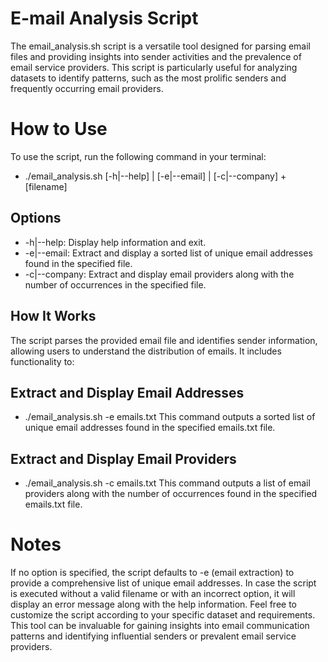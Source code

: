 # E-mail Analysis Script
The email_analysis.sh script is a versatile tool designed for parsing email files and providing insights into sender activities and the prevalence of email service providers. 
This script is particularly useful for analyzing datasets to identify patterns, such as the most prolific senders and frequently occurring email providers.

# How to Use
To use the script, run the following command in your terminal:

- ./email_analysis.sh [-h|--help] | [-e|--email] | [-c|--company] + [filename]

## Options
- -h|--help: Display help information and exit.
- -e|--email: Extract and display a sorted list of unique email addresses found in the specified file.
- -c|--company: Extract and display email providers along with the number of occurrences in the specified file.
  
## How It Works
The script parses the provided email file and identifies sender information, allowing users to understand the distribution of emails. It includes functionality to:

## Extract and Display Email Addresses
- ./email_analysis.sh -e emails.txt
This command outputs a sorted list of unique email addresses found in the specified emails.txt file.

## Extract and Display Email Providers
- ./email_analysis.sh -c emails.txt
This command outputs a list of email providers along with the number of occurrences found in the specified emails.txt file.

# Notes
If no option is specified, the script defaults to -e (email extraction) to provide a comprehensive list of unique email addresses.
In case the script is executed without a valid filename or with an incorrect option, it will display an error message along with the help information.
Feel free to customize the script according to your specific dataset and requirements. 
This tool can be invaluable for gaining insights into email communication patterns and identifying influential senders or prevalent email service providers.
